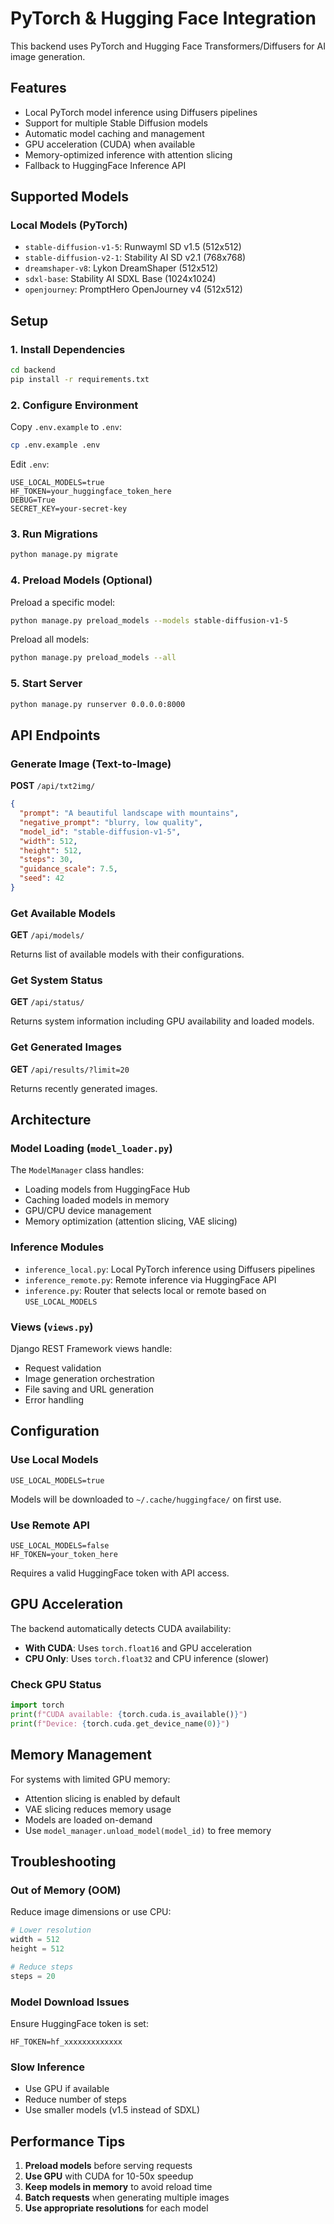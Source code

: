 # PyTorch & Hugging Face Integration

This backend uses PyTorch and Hugging Face Transformers/Diffusers for AI image generation.

## Features

- Local PyTorch model inference using Diffusers pipelines
- Support for multiple Stable Diffusion models
- Automatic model caching and management
- GPU acceleration (CUDA) when available
- Memory-optimized inference with attention slicing
- Fallback to HuggingFace Inference API

## Supported Models

### Local Models (PyTorch)
- `stable-diffusion-v1-5`: Runwayml SD v1.5 (512x512)
- `stable-diffusion-v2-1`: Stability AI SD v2.1 (768x768)
- `dreamshaper-v8`: Lykon DreamShaper (512x512)
- `sdxl-base`: Stability AI SDXL Base (1024x1024)
- `openjourney`: PromptHero OpenJourney v4 (512x512)

## Setup

### 1. Install Dependencies

```bash
cd backend
pip install -r requirements.txt
```

### 2. Configure Environment

Copy `.env.example` to `.env`:

```bash
cp .env.example .env
```

Edit `.env`:

```env
USE_LOCAL_MODELS=true
HF_TOKEN=your_huggingface_token_here
DEBUG=True
SECRET_KEY=your-secret-key
```

### 3. Run Migrations

```bash
python manage.py migrate
```

### 4. Preload Models (Optional)

Preload a specific model:

```bash
python manage.py preload_models --models stable-diffusion-v1-5
```

Preload all models:

```bash
python manage.py preload_models --all
```

### 5. Start Server

```bash
python manage.py runserver 0.0.0.0:8000
```

## API Endpoints

### Generate Image (Text-to-Image)

**POST** `/api/txt2img/`

```json
{
  "prompt": "A beautiful landscape with mountains",
  "negative_prompt": "blurry, low quality",
  "model_id": "stable-diffusion-v1-5",
  "width": 512,
  "height": 512,
  "steps": 30,
  "guidance_scale": 7.5,
  "seed": 42
}
```

### Get Available Models

**GET** `/api/models/`

Returns list of available models with their configurations.

### Get System Status

**GET** `/api/status/`

Returns system information including GPU availability and loaded models.

### Get Generated Images

**GET** `/api/results/?limit=20`

Returns recently generated images.

## Architecture

### Model Loading (`model_loader.py`)

The `ModelManager` class handles:
- Loading models from HuggingFace Hub
- Caching loaded models in memory
- GPU/CPU device management
- Memory optimization (attention slicing, VAE slicing)

### Inference Modules

- `inference_local.py`: Local PyTorch inference using Diffusers pipelines
- `inference_remote.py`: Remote inference via HuggingFace API
- `inference.py`: Router that selects local or remote based on `USE_LOCAL_MODELS`

### Views (`views.py`)

Django REST Framework views handle:
- Request validation
- Image generation orchestration
- File saving and URL generation
- Error handling

## Configuration

### Use Local Models

```env
USE_LOCAL_MODELS=true
```

Models will be downloaded to `~/.cache/huggingface/` on first use.

### Use Remote API

```env
USE_LOCAL_MODELS=false
HF_TOKEN=your_token_here
```

Requires a valid HuggingFace token with API access.

## GPU Acceleration

The backend automatically detects CUDA availability:

- **With CUDA**: Uses `torch.float16` and GPU acceleration
- **CPU Only**: Uses `torch.float32` and CPU inference (slower)

### Check GPU Status

```python
import torch
print(f"CUDA available: {torch.cuda.is_available()}")
print(f"Device: {torch.cuda.get_device_name(0)}")
```

## Memory Management

For systems with limited GPU memory:

- Attention slicing is enabled by default
- VAE slicing reduces memory usage
- Models are loaded on-demand
- Use `model_manager.unload_model(model_id)` to free memory

## Troubleshooting

### Out of Memory (OOM)

Reduce image dimensions or use CPU:

```python
# Lower resolution
width = 512
height = 512

# Reduce steps
steps = 20
```

### Model Download Issues

Ensure HuggingFace token is set:

```env
HF_TOKEN=hf_xxxxxxxxxxxxx
```

### Slow Inference

- Use GPU if available
- Reduce number of steps
- Use smaller models (v1.5 instead of SDXL)

## Performance Tips

1. **Preload models** before serving requests
2. **Use GPU** with CUDA for 10-50x speedup
3. **Keep models in memory** to avoid reload time
4. **Batch requests** when generating multiple images
5. **Use appropriate resolutions** for each model
